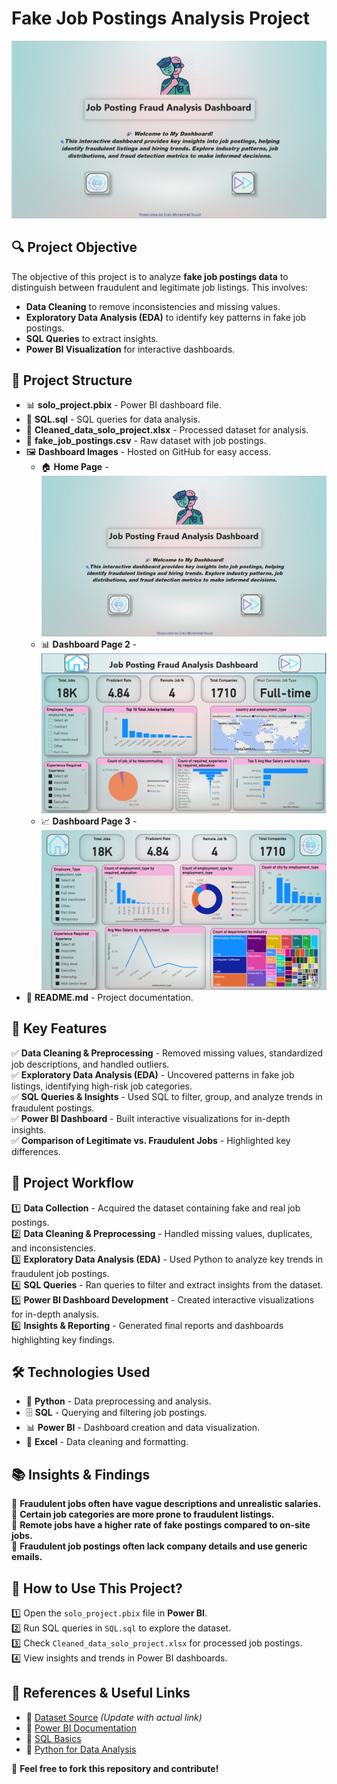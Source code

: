 # **Fake Job Postings Analysis Project**  

![Fake Job Postings Dashboard](https://github.com/Shaik7981/Fake-Job-Postings-Detection/blob/main/home%20page.png)  

## **🔍 Project Objective**  
The objective of this project is to analyze **fake job postings data** to distinguish between fraudulent and legitimate job listings. This involves:  
- **Data Cleaning** to remove inconsistencies and missing values.  
- **Exploratory Data Analysis (EDA)** to identify key patterns in fake job postings.  
- **SQL Queries** to extract insights.  
- **Power BI Visualization** for interactive dashboards.  

## **📂 Project Structure**  
- 📊 **solo_project.pbix** - Power BI dashboard file.  
- 📜 **SQL.sql** - SQL queries for data analysis.  
- 📂 **Cleaned_data_solo_project.xlsx** - Processed dataset for analysis.  
- 📂 **fake_job_postings.csv** - Raw dataset with job postings.  
- 🖼️ **Dashboard Images** - Hosted on GitHub for easy access.  
  - 🏠 **Home Page** - ![Home Page](https://github.com/Shaik7981/Fake-Job-Postings-Detection/blob/main/home%20page.png)  
  - 📊 **Dashboard Page 2** - ![Page 2](https://github.com/Shaik7981/Fake-Job-Postings-Detection/blob/main/page%202.png)  
  - 📈 **Dashboard Page 3** - ![Page 3](https://github.com/Shaik7981/Fake-Job-Postings-Detection/blob/main/page%203.png)  
- 📜 **README.md** - Project documentation.  

## **📌 Key Features**  
✅ **Data Cleaning & Preprocessing** - Removed missing values, standardized job descriptions, and handled outliers.  
✅ **Exploratory Data Analysis (EDA)** - Uncovered patterns in fake job listings, identifying high-risk job categories.  
✅ **SQL Queries & Insights** - Used SQL to filter, group, and analyze trends in fraudulent postings.  
✅ **Power BI Dashboard** - Built interactive visualizations for in-depth insights.  
✅ **Comparison of Legitimate vs. Fraudulent Jobs** - Highlighted key differences.  

## **🚀 Project Workflow**  
1️⃣ **Data Collection** - Acquired the dataset containing fake and real job postings.  
2️⃣ **Data Cleaning & Preprocessing** - Handled missing values, duplicates, and inconsistencies.  
3️⃣ **Exploratory Data Analysis (EDA)** - Used Python to analyze key trends in fraudulent job postings.  
4️⃣ **SQL Queries** - Ran queries to filter and extract insights from the dataset.  
5️⃣ **Power BI Dashboard Development** - Created interactive visualizations for in-depth analysis.  
6️⃣ **Insights & Reporting** - Generated final reports and dashboards highlighting key findings.  

## **🛠️ Technologies Used**  
- 🐍 **Python** - Data preprocessing and analysis.  
- 🗄️ **SQL** - Querying and filtering job postings.  
- 📊 **Power BI** - Dashboard creation and data visualization.  
- 📄 **Excel** - Data cleaning and formatting.  

## **📚 Insights & Findings**  
🔹 **Fraudulent jobs often have vague descriptions and unrealistic salaries.**  
🔹 **Certain job categories are more prone to fraudulent listings.**  
🔹 **Remote jobs have a higher rate of fake postings compared to on-site jobs.**  
🔹 **Fraudulent job postings often lack company details and use generic emails.**  

## **📌 How to Use This Project?**  
1️⃣ Open the `solo_project.pbix` file in **Power BI**.  
2️⃣ Run SQL queries in `SQL.sql` to explore the dataset.  
3️⃣ Check `Cleaned_data_solo_project.xlsx` for processed job postings.  
4️⃣ View insights and trends in Power BI dashboards.  

## **📖 References & Useful Links**  
- 📌 [Dataset Source](#) *(Update with actual link)*  
- 📌 [Power BI Documentation](https://learn.microsoft.com/en-us/power-bi/)  
- 📌 [SQL Basics](https://www.w3schools.com/sql/)  
- 📌 [Python for Data Analysis](https://realpython.com/)  

🚀 **Feel free to fork this repository and contribute!**  
